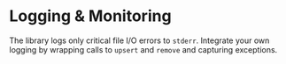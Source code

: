 # Logging & Monitoring

The library logs only critical file I/O errors to `stderr`.
Integrate your own logging by wrapping calls to `upsert` and `remove` and capturing exceptions.
